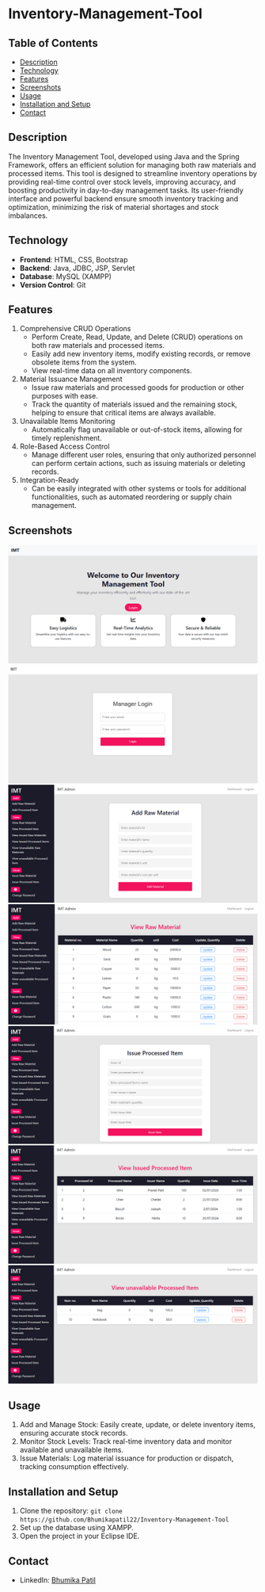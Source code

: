 # Inventory-Management-Tool

## Table of Contents
+ [Description](#description)
+ [Technology](#technology)
+ [Features](#features)
+ [Screenshots](#screenshots)
+ [Usage](#usage)
+ [Installation and Setup](#installationandsetup)
+ [Contact](#contact)

## Description <a name="description"></a>
The Inventory Management Tool, developed using Java and the Spring Framework, offers an efficient solution for managing both raw materials and processed items. This tool is designed to streamline inventory operations by providing real-time control over stock levels, improving accuracy, and boosting productivity in day-to-day management tasks. Its user-friendly interface and powerful backend ensure smooth inventory tracking and optimization, minimizing the risk of material shortages and stock imbalances.

## Technology <a name="technology"></a>
- **Frontend**: HTML, CSS, Bootstrap
- **Backend**: Java, JDBC, JSP, Servlet
- **Database**: MySQL (XAMPP)
- **Version Control**: Git

## Features <a name="features"></a>
1. Comprehensive CRUD Operations
    - Perform Create, Read, Update, and Delete (CRUD) operations on both raw materials and processed items.
    - Easily add new inventory items, modify existing records, or remove obsolete items from the system.
    - View real-time data on all inventory components.
2. Material Issuance Management
    - Issue raw materials and processed goods for production or other purposes with ease.
    - Track the quantity of materials issued and the remaining stock, helping to ensure that critical items are always available.
3. Unavailable Items Monitoring
    - Automatically flag unavailable or out-of-stock items, allowing for timely replenishment.
4. Role-Based Access Control
    - Manage different user roles, ensuring that only authorized personnel can perform certain actions, such as issuing materials or deleting records.
5. Integration-Ready
    - Can be easily integrated with other systems or tools for additional functionalities, such as automated reordering or supply chain management.
      
## Screenshots <a name="screenshots"></a>

![Screenshot 1](https://github.com/Bhumikapatil22/Inventory-Management-Tool/blob/main/images/Screenshot%20(515).png?raw=true)
![Screenshot 1](https://github.com/Bhumikapatil22/Inventory-Management-Tool/blob/main/images/Screenshot%20(516).png?raw=true)
![Screenshot 1](https://github.com/Bhumikapatil22/Inventory-Management-Tool/blob/main/images/Screenshot%20(517).png?raw=true)
![Screenshot 1](https://github.com/Bhumikapatil22/Inventory-Management-Tool/blob/main/images/Screenshot%20(518).png?raw=true)
![Screenshot 1](https://github.com/Bhumikapatil22/Inventory-Management-Tool/blob/main/images/Screenshot%20(523).png?raw=true)
![Screenshot 1](https://github.com/Bhumikapatil22/Inventory-Management-Tool/blob/main/images/Screenshot%20(522).png?raw=true)
![Screenshot 1](https://github.com/Bhumikapatil22/Inventory-Management-Tool/blob/main/images/Screenshot%20(524).png?raw=true)

## Usage <a name="usage"></a> 
1. Add and Manage Stock: Easily create, update, or delete inventory items, ensuring accurate stock records.
2. Monitor Stock Levels: Track real-time inventory data and monitor available and unavailable items.
3. Issue Materials: Log material issuance for production or dispatch, tracking consumption effectively.

## Installation and Setup <a name="installationandsetup"></a>
1. Clone the repository: `git clone https://github.com/Bhumikapatil22/Inventory-Management-Tool`
2. Set up the database using XAMPP.
3. Open the project in your Eclipse IDE.

## Contact <a name="contact"></a>
- LinkedIn: [Bhumika Patil](https://www.linkedin.com/in/bhumika-patil-490aba25a)
